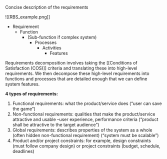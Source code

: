 Concise description of the requirements

![[RBS_example.png]]

- Requirement
	- Function
		- (Sub-function if complex system)
			- Processes
				- Activities
					- Features

Requirements decomposition involves taking the [[Conditions of Satisfaction (COS)]] criteria and translating these into high-level requirements. We then decompose these high-level requirements into functions and processes that are detailed enough that we can define system features.

**4 types of requirements:**
1. Functional requirements: what the product/service does (“user can save the game”)
2. Non-functional requirements: qualities that make the product/service attractive and usable –user experience, performance criteria (“product shall be attractive to the target audience”)
3. Global requirements: describes properties of the system as a whole (often hidden non-functional requirement) (“system must be scalable”)
4. Product and/or project constraints: for example, design constraints (must follow company design) or project constraints (budget, schedule, deadlines)